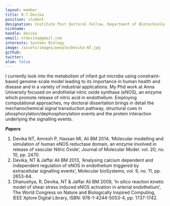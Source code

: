 ```yaml
---
layout: member
title: N.T.Devika
position: student
designation: Institute Post Doctoral Fellow, Department of Biotechnology, Bhupat & Jyoti Mehta School of Biosciences
nickname: 
handle: devika
email: ntdevika@gmail.com
interests: Systems Biology
image: /assets/images/people/Devika-NT.jpg
github: 
twitter: 
alum: false
---
```


I currently look into the metabolism of infant gut microbe using constraint-based genome-scale model leading to its importance in human health and disease and in a variety of industrial applications.
My Phd work at Anna University focused on endothelial nitric oxide synthase (eNOS), an enzyme which promote release of nitric acid in endothelium. Employing computational approaches, my doctoral dissertation brings in detail the mechanochemical signal transduction pathway, structural cues in phosphorylation/dephosphorylation events and the protein interaction underlying the signalling events. 

<em><strong>Papers</strong></em> 
1. Devika NT, Amresh P, Hassan MI, Ali BM 2014, ‘Molecular modelling and simulation of
human eNOS reductase domain, an enzyme involved in release of vascular Nitric Oxide’,
Journal of Molecular Model. vol. 20, no. 10, pp. 2470.
2. Devika, NT & Jaffar Ali BM 2013, ‘Analysing calcium dependent and independent
regulation of eNOS in endothelium triggered by extracellular signalling events’, Molecular
bioSystems, vol. 9, no. 11, pp. 2653-64.
3. Dhanushya, R, Devika, NT & Jaffar Ali BM 2009, ‘In silico reaction kinetic model of shear
stress induced eNOS activation in arterial endothelium’, The World Congress on Nature and
Biologically Inspired Computing, IEEE Xplore Digital Library, ISBN: 978-1-4244-5053-4,
pp. 1737-1742.
